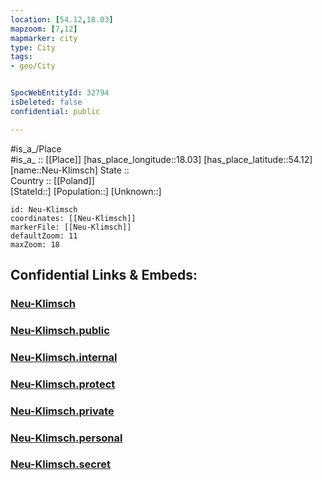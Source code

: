 ```yaml
---
location: [54.12,18.03] 
mapzoom: [7,12] 
mapmarker: city 
type: City
tags:
- geo/City


SpocWebEntityId: 32794
isDeleted: false
confidential: public

---
```

#is_a_/Place  
#is_a_ :: [[Place]] 
[has_place_longitude::18.03] 
[has_place_latitude::54.12] 
[name::Neu-Klimsch] 
State ::  
Country :: [[Poland]]  
[StateId::] 
[Population::] 
[Unknown::] 


```leaflet
id: Neu-Klimsch
coordinates: [[Neu-Klimsch]] 
markerFile: [[Neu-Klimsch]] 
defaultZoom: 11 
maxZoom: 18
```


## Confidential Links & Embeds: 

### [Neu-Klimsch](/_Standards/Earth/Continent/Europe/Europe~East/Poland/Provinces~Poland/Pomeranian/City/Neu-Klimsch.md) 

### [Neu-Klimsch.public](/_public/Earth/Continent/Europe/Europe~East/Poland/Provinces~Poland/Pomeranian/City/Neu-Klimsch.public.md) 

### [Neu-Klimsch.internal](/_internal/Earth/Continent/Europe/Europe~East/Poland/Provinces~Poland/Pomeranian/City/Neu-Klimsch.internal.md) 

### [Neu-Klimsch.protect](/_protect/Earth/Continent/Europe/Europe~East/Poland/Provinces~Poland/Pomeranian/City/Neu-Klimsch.protect.md) 

### [Neu-Klimsch.private](/_private/Earth/Continent/Europe/Europe~East/Poland/Provinces~Poland/Pomeranian/City/Neu-Klimsch.private.md) 

### [Neu-Klimsch.personal](/_personal/Earth/Continent/Europe/Europe~East/Poland/Provinces~Poland/Pomeranian/City/Neu-Klimsch.personal.md) 

### [Neu-Klimsch.secret](/_secret/Earth/Continent/Europe/Europe~East/Poland/Provinces~Poland/Pomeranian/City/Neu-Klimsch.secret.md)

